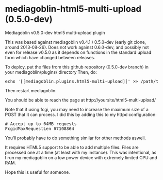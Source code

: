 mediagoblin-html5-multi-upload (0.5.0-dev)
==============================

Mediagoblin v0.5.0-dev html5 multi-upload plugin

This was based against mediagoblin v0.4.1 / 0.5.0-dev (early git clone, around 2013-08-26).
Does not work against 0.6.0-dev, and possibly not even for release v0.5.0 as it depends on functions in the standard upload form which have changed between releases.

To deploy, put the files from this github repository (0.5.0-dev branch) in your mediagoblin/plugins/ directory
Then, do:
<pre>
echo '[[mediagoblin.plugins.html5-multi-upload]]' >> /path/to/mediagoblin/mediagoblin_local.ini
</pre>
Then restart mediagoblin.

You should be able to reach the page at http://yoursite/html5-multi-upload/

Note that if using fcgi, you may need to increase the maximum size of a POST that it can process. I did this by adding this to my httpd configuration:
<pre>
# Accept up to 64MB requests
FcgidMaxRequestLen 67108864
</pre>
You'll probably have to do something similar for other methods aswell.

It requires HTML5 support to be able to add multiple files. Files are processed one at a time (at least with my instance). 
This was intentional, as I run my mediagoblin on a low power device with extremely limited CPU and RAM.

Hope this is useful for someone.
